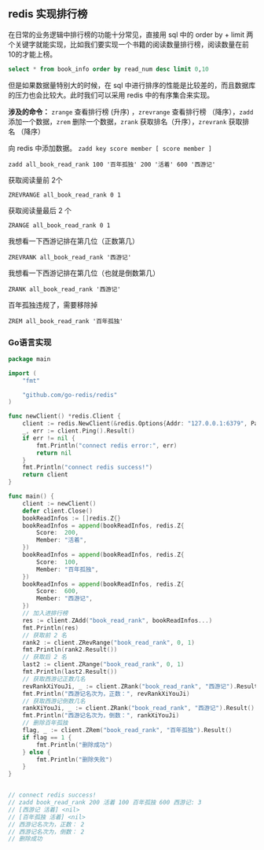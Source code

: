 ## redis 实现排行榜

在日常的业务逻辑中排行榜的功能十分常见，直接用 sql 中的 order by + limit 两个关键字就能实现，比如我们要实现一个书籍的阅读数量排行榜，阅读数量在前10的才能上榜。

```sql
select * from book_info order by read_num desc limit 0,10
```

但是如果数据量特别大的时候，在 sql 中进行排序的性能是比较差的，而且数据库的压力也会比较大。此时我们可以采用 redis 中的有序集合来实现。

**涉及的命令：** `zrange` 查看排行榜 (升序) ，`zrevrange` 查看排行榜 （降序），`zadd` 添加一个数据，`zrem` 删除一个数据，`zrank` 获取排名（升序），`zrevrank` 获取排名 （降序）

向 redis 中添加数据。 `zadd key score member [ score member ]`

```shell
zadd all_book_read_rank 100 '百年孤独' 200 '活着' 600 '西游记'
```

获取阅读量前 2个

```shell
ZREVRANGE all_book_read_rank 0 1
```

获取阅读量最后 2 个

```shell
ZRANGE all_book_read_rank 0 1
```

我想看一下西游记排在第几位（正数第几）

```shell
ZREVRANK all_book_read_rank '西游记'
```

我想看一下西游记排在第几位（也就是倒数第几）

```shell
ZRANK all_book_read_rank '西游记'
```

百年孤独违规了，需要移除掉

```shell
ZREM all_book_read_rank '百年孤独'
```

### Go语言实现

```go
package main

import (
    "fmt"

    "github.com/go-redis/redis"
)

func newClient() *redis.Client {
    client := redis.NewClient(&redis.Options{Addr: "127.0.0.1:6379", Password: "", DB: 0})
    _, err := client.Ping().Result()
    if err != nil {
        fmt.Println("connect redis error:", err)
        return nil
    }
    fmt.Println("connect redis success!")
    return client
}

func main() {
    client := newClient()
    defer client.Close()
    bookReadInfos := []redis.Z{}
    bookReadInfos = append(bookReadInfos, redis.Z{
        Score:  200,
        Member: "活着",
    })
    bookReadInfos = append(bookReadInfos, redis.Z{
        Score:  100,
        Member: "百年孤独",
    })
    bookReadInfos = append(bookReadInfos, redis.Z{
        Score:  600,
        Member: "西游记",
    })
    // 加入进排行榜
    res := client.ZAdd("book_read_rank", bookReadInfos...)
    fmt.Println(res)
    // 获取前 2 名
    rank2 := client.ZRevRange("book_read_rank", 0, 1)
    fmt.Println(rank2.Result())
    // 获取后 2 名
    last2 := client.ZRange("book_read_rank", 0, 1)
    fmt.Println(last2.Result())
    // 获取西游记正数几名
    revRankXiYouJi, _ := client.ZRank("book_read_rank", "西游记").Result()
    fmt.Println("西游记名次为，正数：", revRankXiYouJi)
    // 获取西游记倒数几名
    rankXiYouJi, _ := client.ZRank("book_read_rank", "西游记").Result()
    fmt.Println("西游记名次为，倒数：", rankXiYouJi)
    // 删除百年孤独
    flag, _ := client.ZRem("book_read_rank", "百年孤独").Result()
    if flag == 1 {
        fmt.Println("删除成功")
    } else {
        fmt.Println("删除失败")
    }
}


// connect redis success!
// zadd book_read_rank 200 活着 100 百年孤独 600 西游记: 3
// [西游记 活着] <nil>
// [百年孤独 活着] <nil>
// 西游记名次为，正数： 2
// 西游记名次为，倒数： 2
// 删除成功
```